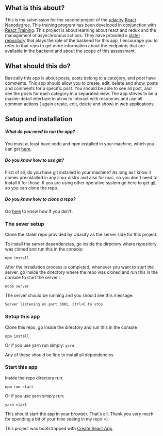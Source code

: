 ## What is this about?

This is my submission for the second project of the [udacity](https://www.udacity.com/) [React Nanodegree](https://www.udacity.com/course/react-nanodegree--nd019). 
This training program has been developed in conjunction with [React Training](https://reacttraining.com).
This project is about learning about react and redux and the management of asynchronous actions.
They have provided a [stater repository](https://github.com/udacity/reactnd-project-readable-starter) that plays the role of the backend for this app,
I encourage you to refer to that repo to get more information about the endpoints that are available in the backend and about the scope of this assessment. 

## What should this do?

Basically this app is about posts, posts belong to a category, and post have comments.
This app should allow you to create, edit, delete and show, posts and comments for a specific post.
You should be able to see all post, and  see the posts for each category in a separated view.
The app strives to be a master-detail interface to allow  to interact with resources and use all 
common actions ( again create, edit, delete and show) in web applications.

## Setup and installation
##### What do you need to run the app?
You must at least have node and npm installed in your machine, which you can get [here](https://www.npmjs.com/get-npm).

##### Do you know how to use git?
First of all, do you have git installed in your machine? As long as I know it comes preinstalled in any linux distro and also for mac, so you don't need to install it for those. If you are using other operative system go here to get [git](https://git-scm.com/downloads) so you can clone the repo.

##### Do you know how to clone a repo?
Go [here](https://help.github.com/articles/cloning-a-repository/) to know how if you don't.


### The sever setup
Clone the stater repo provided by Udacity as the server side for this project.

To install the server dependencies, go inside the directory where repository was cloned and run this in the console:

```
npm install
```
 
After the installation process is completed, whenever you want to start the server, go inside the directory where the repo was cloned
 and run this in the console to start the server :
```
node server
```
The server should be running and you should see this message:
```
Server listening on port 3001, Ctrl+C to stop
```

### Setup  this app
Clone this repo, go inside the directory and run this in the console
```
npm install
```
Or if you use yarn run simply:  `yarn`  

Any of these should be fine to install all dependencies.

###  Start this app
Inside the repo directory run:
```
npm run start
```
Or if you use yarn simply run:
```
yarn start
```
This should start the app in your browser. That's all. Thank you very much for spending a bit of your time seeing in my repo  =)

This project was bootstrapped with [Create React App](https://github.com/facebookincubator/create-react-app).
